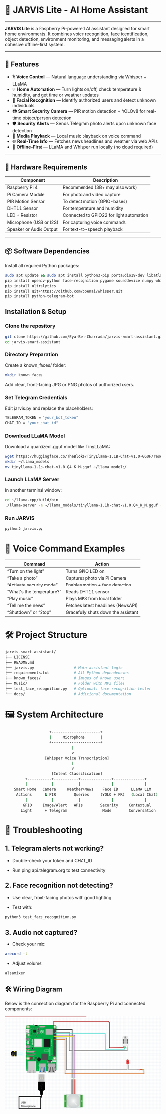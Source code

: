 # 🤖 JARVIS Lite - AI Home Assistant



---

**JARVIS Lite** is a Raspberry Pi-powered AI assistant designed for smart home environments. It combines voice recognition, face identification, object detection, environment monitoring, and messaging alerts in a cohesive offline-first system.

---

## 🚀 Features

- 🎙️ **Voice Control** — Natural language understanding via Whisper + LLaMA
- 💡 **Home Automation** — Turn lights on/off, check temperature & humidity, and get time or weather updates
- 👤 **Facial Recognition** — Identify authorized users and detect unknown individuals
- 📷 **Smart Security Camera** — PIR motion detection + YOLOv8 for real-time object/person detection
- 🛡️ **Security Alerts** — Sends Telegram photo alerts upon unknown face detection
- 🎵 **Media Playback** — Local music playback on voice command
- 🌐 **Real-Time Info** — Fetches news headlines and weather via web APIs
- 🔌 **Offline-First** — LLaMA and Whisper run locally (no cloud required)

---

## 🧰 Hardware Requirements

| Component                  | Description                                |
|---------------------------|--------------------------------------------|
| Raspberry Pi 4            | Recommended (3B+ may also work)            |
| Pi Camera Module          | For photo and video capture                |
| PIR Motion Sensor         | To detect motion (GPIO-based)              |
| DHT11 Sensor              | For temperature and humidity               |
| LED + Resistor            | Connected to GPIO22 for light automation   |
| Microphone (USB or I2S)   | For capturing voice commands               |
| Speaker or Audio Output   | For text-to-speech playback                |

---

## 📦 Software Dependencies

Install all required Python packages:

```bash
sudo apt update && sudo apt install python3-pip portaudio19-dev libatlas-base-dev espeak ffmpeg
pip install opencv-python face-recognition pygame sounddevice numpy whisper pyttsx3 requests gpiozero pillow adafruit-circuitpython-dht
pip install ultralytics
pip install git+https://github.com/openai/whisper.git
pip install python-telegram-bot
```
##  Installation & Setup
### Clone the repository

```bash
git clone https://github.com/Eya-Ben-Charrada/jarvis-smart-assistant.git
cd jarvis-smart-assistant
```
### Directory Preparation
Create a known_faces/ folder:
```bash
mkdir known_faces
```
Add clear, front-facing JPG or PNG photos of authorized users.

### Set Telegram Credentials
Edit jarvis.py and replace the placeholders: 
```bash
TELEGRAM_TOKEN = "your_bot_token"
CHAT_ID = "your_chat_id"
```

### Download LLaMA Model
Download a quantized .gguf model like TinyLLaMA:
```bash
wget https://huggingface.co/TheBloke/TinyLlama-1.1B-Chat-v1.0-GGUF/resolve/main/tinyllama-1.1b-chat-v1.0.Q4_K_M.gguf
mkdir ~/llama_models
mv tinyllama-1.1b-chat-v1.0.Q4_K_M.gguf ~/llama_models/
```

### Launch LLaMA Server
In another terminal window:
```bash
cd ~/llama.cpp/build/bin
./llama-server -m ~/llama_models/tinyllama-1.1b-chat-v1.0.Q4_K_M.gguf --port 8080
```

### Run JARVIS
```bash
python3 jarvis.py
```

# 🎤 Voice Command Examples

| Command                   | Action                              |
| ------------------------- | ----------------------------------- |
| “Turn on the light”       | Turns GPIO LED on                   |
| “Take a photo”            | Captures photo via Pi Camera        |
| “Activate security mode”  | Enables motion + face detection     |
| “What's the temperature?” | Reads DHT11 sensor                  |
| “Play music”              | Plays MP3 from local folder         |
| “Tell me the news”        | Fetches latest headlines (NewsAPI)  |
| “Shutdown” or “Stop”      | Gracefully shuts down the assistant |


# 🛠️ Project Structure
```bash
jarvis-smart-assistant/
├── LICENSE
├── README.md
├── jarvis.py                  # Main assistant logic
├── requirements.txt           # All Python dependencies
├── known_faces/               # Images of known users
├── Music/                     # Folder with MP3 files
├── test_face_recognition.py   # Optional: face recognition tester
└── docs/                      # Additional documentation
```

# 🖼️ System Architecture
```bash
                    +----------------------+
                    |     Microphone       |
                    +----------------------+
                              |
                              v
                  [Whisper Voice Transcription]
                              |
                              v
                     [Intent Classification]
         +-----------+-----------+--------------+--------------+
         |           |           |              |              |
    Smart Home   Camera     Weather/News    Face ID      LLaMA LLM
     Actions      & PIR        Queries     (YOLO + FR)   (Local Chat)
         |           |           |              |              |
        GPIO     Image/Alert   APIs        Security     Contextual
       Light      + Telegram                Mode        Conversation

```

# 🧪 Troubleshooting
## 1. Telegram alerts not working?
- Double-check your token and CHAT_ID

- Run ping api.telegram.org to test connectivity

## 2. Face recognition not detecting?
- Use clear, front-facing photos with good lighting

- Test with:
```bash
python3 test_face_recognition.py
```

## 3. Audio not captured?
- Check your mic:
```bash
arecord -l
```

- Adjust volume:
```bash
alsamixer
```


## 🛠️ Wiring Diagram

Below is the connection diagram for the Raspberry Pi and connected components:

![Wiring Diagram](wiring.png)









